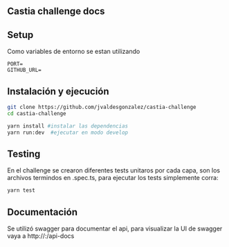## Castia challenge docs

## Setup

Como variables de entorno se estan utilizando

```env
PORT=
GITHUB_URL=
```

## Instalación y ejecución

```bash
git clone https://github.com/jvaldesgonzalez/castia-challenge
cd castia-challenge

yarn install #instalar las dependencias
yarn run:dev  #ejecutar en modo develop
```

## Testing

En el challenge se crearon diferentes tests unitaros por cada capa, son los archivos termindos en .spec.ts, para ejecutar los tests simplemente corra:

```bash
yarn test
```

## Documentación

Se utilizó swagger para documentar el api, para visualizar la UI de swagger vaya a http://<DOMAIN>:<PORT>/api-docs
